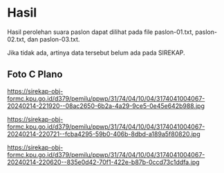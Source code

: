 # Hasil

Hasil perolehan suara paslon dapat dilihat pada file paslon-01.txt, paslon-02.txt, dan paslon-03.txt.

Jika tidak ada, artinya data tersebut belum ada pada SIREKAP.

## Foto C Plano

https://sirekap-obj-formc.kpu.go.id/d379/pemilu/ppwp/31/74/04/10/04/3174041004067-20240214-221920--08ac2650-6b2a-4a29-9ce5-0e45e642b988.jpg

https://sirekap-obj-formc.kpu.go.id/d379/pemilu/ppwp/31/74/04/10/04/3174041004067-20240214-220721--fcba4295-59b0-406b-8dbd-a189a5f80820.jpg

https://sirekap-obj-formc.kpu.go.id/d379/pemilu/ppwp/31/74/04/10/04/3174041004067-20240214-220620--835e0d42-70f1-422e-b87b-0ccd73c1ddfa.jpg

